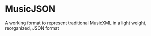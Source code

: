# MusicJSON
A working format to represent traditional MusicXML in a light weight, reorganized, JSON format
